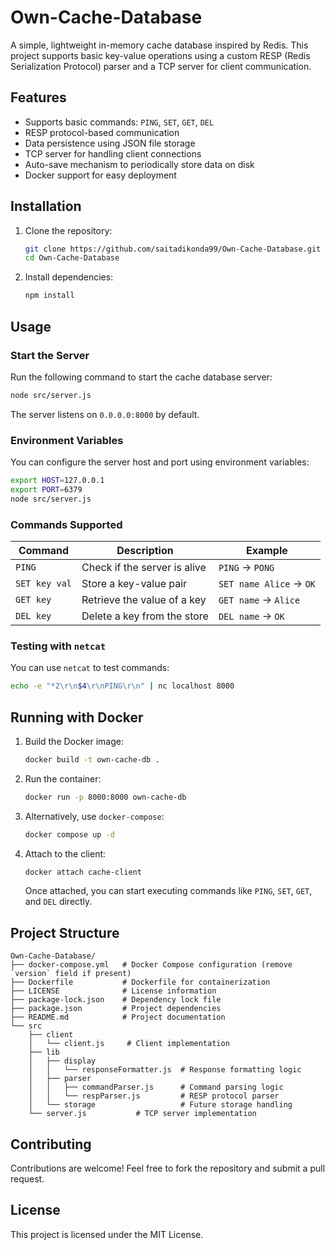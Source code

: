 # Own-Cache-Database

A simple, lightweight in-memory cache database inspired by Redis. This project supports basic key-value operations using a custom RESP (Redis Serialization Protocol) parser and a TCP server for client communication.

## Features

- Supports basic commands: `PING`, `SET`, `GET`, `DEL`
- RESP protocol-based communication
- Data persistence using JSON file storage
- TCP server for handling client connections
- Auto-save mechanism to periodically store data on disk
- Docker support for easy deployment

## Installation

1. Clone the repository:
   ```sh
   git clone https://github.com/saitadikonda99/Own-Cache-Database.git
   cd Own-Cache-Database
   ```

2. Install dependencies:
   ```sh
   npm install
   ```

## Usage

### Start the Server

Run the following command to start the cache database server:
```sh
node src/server.js
```
The server listens on `0.0.0.0:8000` by default.

### Environment Variables
You can configure the server host and port using environment variables:
```sh
export HOST=127.0.0.1
export PORT=6379
node src/server.js
```

### Commands Supported

| Command       | Description                         | Example                 |
|--------------|---------------------------------|-------------------------|
| `PING`       | Check if the server is alive    | `PING` → `PONG`        |
| `SET key val` | Store a key-value pair         | `SET name Alice` → `OK` |
| `GET key`     | Retrieve the value of a key    | `GET name` → `Alice`   |
| `DEL key`     | Delete a key from the store    | `DEL name` → `OK`      |

### Testing with `netcat`
You can use `netcat` to test commands:
```sh
echo -e "*2\r\n$4\r\nPING\r\n" | nc localhost 8000
```

## Running with Docker

1. Build the Docker image:
   ```sh
   docker build -t own-cache-db .
   ```

2. Run the container:
   ```sh
   docker run -p 8000:8000 own-cache-db
   ```

3. Alternatively, use `docker-compose`:
   ```sh
   docker compose up -d
   ```

4. Attach to the client:
   ```sh
   docker attach cache-client
   ```
   Once attached, you can start executing commands like `PING`, `SET`, `GET`, and `DEL` directly.

## Project Structure

```
Own-Cache-Database/
├── docker-compose.yml   # Docker Compose configuration (remove `version` field if present)
├── Dockerfile           # Dockerfile for containerization
├── LICENSE              # License information
├── package-lock.json    # Dependency lock file
├── package.json         # Project dependencies
├── README.md            # Project documentation
└── src
    ├── client
    │   └── client.js     # Client implementation
    ├── lib
    │   ├── display
    │   │   └── responseFormatter.js  # Response formatting logic
    │   ├── parser
    │   │   ├── commandParser.js      # Command parsing logic
    │   │   └── respParser.js         # RESP protocol parser
    │   └── storage                   # Future storage handling
    └── server.js           # TCP server implementation
```

## Contributing
Contributions are welcome! Feel free to fork the repository and submit a pull request.

## License
This project is licensed under the MIT License.